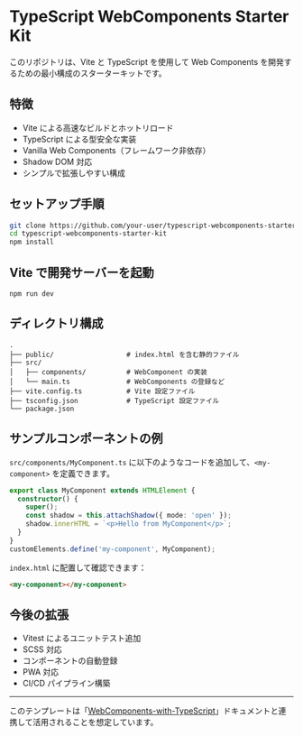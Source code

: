

# TypeScript WebComponents Starter Kit

このリポジトリは、Vite と TypeScript を使用して Web Components を開発するための最小構成のスターターキットです。

## 特徴

- Vite による高速なビルドとホットリロード
- TypeScript による型安全な実装
- Vanilla Web Components（フレームワーク非依存）
- Shadow DOM 対応
- シンプルで拡張しやすい構成

## セットアップ手順

```bash
git clone https://github.com/your-user/typescript-webcomponents-starter-kit.git
cd typescript-webcomponents-starter-kit
npm install
```

## Vite で開発サーバーを起動

```
npm run dev
```

## ディレクトリ構成

```
.
├── public/                  # index.html を含む静的ファイル
├── src/
│   ├── components/          # WebComponent の実装
│   └── main.ts              # WebComponents の登録など
├── vite.config.ts           # Vite 設定ファイル
├── tsconfig.json            # TypeScript 設定ファイル
└── package.json
```

## サンプルコンポーネントの例

`src/components/MyComponent.ts` に以下のようなコードを追加して、`<my-component>` を定義できます。

```ts
export class MyComponent extends HTMLElement {
  constructor() {
    super();
    const shadow = this.attachShadow({ mode: 'open' });
    shadow.innerHTML = `<p>Hello from MyComponent</p>`;
  }
}
customElements.define('my-component', MyComponent);
```

`index.html` に配置して確認できます：

```html
<my-component></my-component>
```

## 今後の拡張

- Vitest によるユニットテスト追加
- SCSS 対応
- コンポーネントの自動登録
- PWA 対応
- CI/CD パイプライン構築

---
このテンプレートは「[WebComponents-with-TypeScript](https://github.com/shuji-bonji/WebComponents-with-TypeScript)」ドキュメントと連携して活用されることを想定しています。